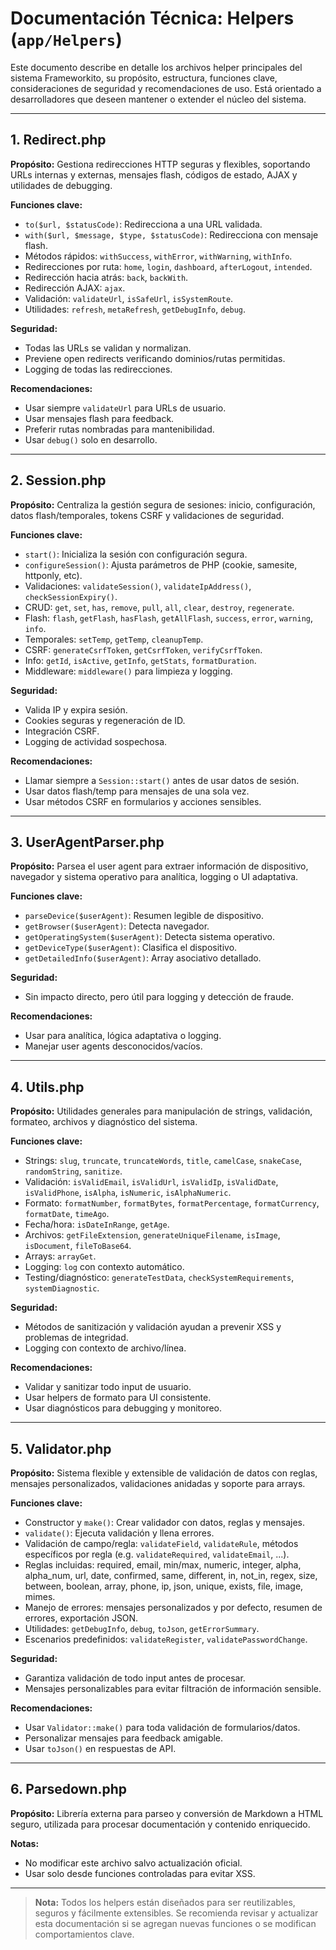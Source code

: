 # Documentación Técnica: Helpers (`app/Helpers`)

Este documento describe en detalle los archivos helper principales del sistema Frameworkito, su propósito, estructura, funciones clave, consideraciones de seguridad y recomendaciones de uso. Está orientado a desarrolladores que deseen mantener o extender el núcleo del sistema.

---

## 1. Redirect.php

**Propósito:**
Gestiona redirecciones HTTP seguras y flexibles, soportando URLs internas y externas, mensajes flash, códigos de estado, AJAX y utilidades de debugging.

**Funciones clave:**
- `to($url, $statusCode)`: Redirecciona a una URL validada.
- `with($url, $message, $type, $statusCode)`: Redirecciona con mensaje flash.
- Métodos rápidos: `withSuccess`, `withError`, `withWarning`, `withInfo`.
- Redirecciones por ruta: `home`, `login`, `dashboard`, `afterLogout`, `intended`.
- Redirección hacia atrás: `back`, `backWith`.
- Redirección AJAX: `ajax`.
- Validación: `validateUrl`, `isSafeUrl`, `isSystemRoute`.
- Utilidades: `refresh`, `metaRefresh`, `getDebugInfo`, `debug`.

**Seguridad:**
- Todas las URLs se validan y normalizan.
- Previene open redirects verificando dominios/rutas permitidas.
- Logging de todas las redirecciones.

**Recomendaciones:**
- Usar siempre `validateUrl` para URLs de usuario.
- Usar mensajes flash para feedback.
- Preferir rutas nombradas para mantenibilidad.
- Usar `debug()` solo en desarrollo.

---

## 2. Session.php

**Propósito:**
Centraliza la gestión segura de sesiones: inicio, configuración, datos flash/temporales, tokens CSRF y validaciones de seguridad.

**Funciones clave:**
- `start()`: Inicializa la sesión con configuración segura.
- `configureSession()`: Ajusta parámetros de PHP (cookie, samesite, httponly, etc).
- Validaciones: `validateSession()`, `validateIpAddress()`, `checkSessionExpiry()`.
- CRUD: `get`, `set`, `has`, `remove`, `pull`, `all`, `clear`, `destroy`, `regenerate`.
- Flash: `flash`, `getFlash`, `hasFlash`, `getAllFlash`, `success`, `error`, `warning`, `info`.
- Temporales: `setTemp`, `getTemp`, `cleanupTemp`.
- CSRF: `generateCsrfToken`, `getCsrfToken`, `verifyCsrfToken`.
- Info: `getId`, `isActive`, `getInfo`, `getStats`, `formatDuration`.
- Middleware: `middleware()` para limpieza y logging.

**Seguridad:**
- Valida IP y expira sesión.
- Cookies seguras y regeneración de ID.
- Integración CSRF.
- Logging de actividad sospechosa.

**Recomendaciones:**
- Llamar siempre a `Session::start()` antes de usar datos de sesión.
- Usar datos flash/temp para mensajes de una sola vez.
- Usar métodos CSRF en formularios y acciones sensibles.

---

## 3. UserAgentParser.php

**Propósito:**
Parsea el user agent para extraer información de dispositivo, navegador y sistema operativo para analítica, logging o UI adaptativa.

**Funciones clave:**
- `parseDevice($userAgent)`: Resumen legible de dispositivo.
- `getBrowser($userAgent)`: Detecta navegador.
- `getOperatingSystem($userAgent)`: Detecta sistema operativo.
- `getDeviceType($userAgent)`: Clasifica el dispositivo.
- `getDetailedInfo($userAgent)`: Array asociativo detallado.

**Seguridad:**
- Sin impacto directo, pero útil para logging y detección de fraude.

**Recomendaciones:**
- Usar para analítica, lógica adaptativa o logging.
- Manejar user agents desconocidos/vacíos.

---

## 4. Utils.php

**Propósito:**
Utilidades generales para manipulación de strings, validación, formateo, archivos y diagnóstico del sistema.

**Funciones clave:**
- Strings: `slug`, `truncate`, `truncateWords`, `title`, `camelCase`, `snakeCase`, `randomString`, `sanitize`.
- Validación: `isValidEmail`, `isValidUrl`, `isValidIp`, `isValidDate`, `isValidPhone`, `isAlpha`, `isNumeric`, `isAlphaNumeric`.
- Formato: `formatNumber`, `formatBytes`, `formatPercentage`, `formatCurrency`, `formatDate`, `timeAgo`.
- Fecha/hora: `isDateInRange`, `getAge`.
- Archivos: `getFileExtension`, `generateUniqueFilename`, `isImage`, `isDocument`, `fileToBase64`.
- Arrays: `arrayGet`.
- Logging: `log` con contexto automático.
- Testing/diagnóstico: `generateTestData`, `checkSystemRequirements`, `systemDiagnostic`.

**Seguridad:**
- Métodos de sanitización y validación ayudan a prevenir XSS y problemas de integridad.
- Logging con contexto de archivo/línea.

**Recomendaciones:**
- Validar y sanitizar todo input de usuario.
- Usar helpers de formato para UI consistente.
- Usar diagnósticos para debugging y monitoreo.

---

## 5. Validator.php

**Propósito:**
Sistema flexible y extensible de validación de datos con reglas, mensajes personalizados, validaciones anidadas y soporte para arrays.

**Funciones clave:**
- Constructor y `make()`: Crear validador con datos, reglas y mensajes.
- `validate()`: Ejecuta validación y llena errores.
- Validación de campo/regla: `validateField`, `validateRule`, métodos específicos por regla (e.g. `validateRequired`, `validateEmail`, ...).
- Reglas incluidas: required, email, min/max, numeric, integer, alpha, alpha_num, url, date, confirmed, same, different, in, not_in, regex, size, between, boolean, array, phone, ip, json, unique, exists, file, image, mimes.
- Manejo de errores: mensajes personalizados y por defecto, resumen de errores, exportación JSON.
- Utilidades: `getDebugInfo`, `debug`, `toJson`, `getErrorSummary`.
- Escenarios predefinidos: `validateRegister`, `validatePasswordChange`.

**Seguridad:**
- Garantiza validación de todo input antes de procesar.
- Mensajes personalizables para evitar filtración de información sensible.

**Recomendaciones:**
- Usar `Validator::make()` para toda validación de formularios/datos.
- Personalizar mensajes para feedback amigable.
- Usar `toJson()` en respuestas de API.

---

## 6. Parsedown.php

**Propósito:**
Librería externa para parseo y conversión de Markdown a HTML seguro, utilizada para procesar documentación y contenido enriquecido.

**Notas:**
- No modificar este archivo salvo actualización oficial.
- Usar solo desde funciones controladas para evitar XSS.

---

> **Nota:** Todos los helpers están diseñados para ser reutilizables, seguros y fácilmente extensibles. Se recomienda revisar y actualizar esta documentación si se agregan nuevas funciones o se modifican comportamientos clave.
